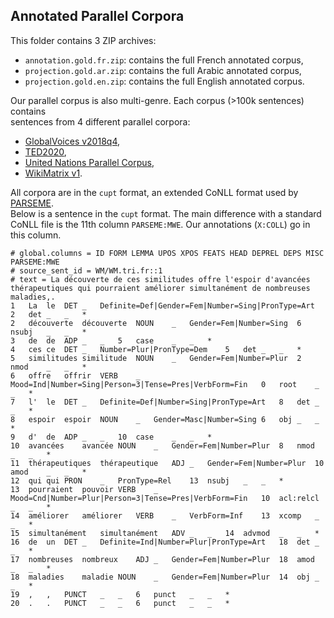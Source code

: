 ## Annotated Parallel Corpora

This folder contains 3 ZIP archives:
* `annotation.gold.fr.zip`: contains the full French annotated corpus,
* `projection.gold.ar.zip`: contains the full Arabic annotated corpus,
* `projection.gold.en.zip`: contains the full English annotated corpus.

Our parallel corpus is also multi-genre. Each corpus (>100k sentences) contains  
sentences from 4 different parallel corpora:
* [GlobalVoices v2018q4](https://opus.nlpl.eu/GlobalVoices.php),
* [TED2020](https://opus.nlpl.eu/TED2020.php),
* [United Nations Parallel Corpus](https://conferences.unite.un.org/uncorpus),
* [WikiMatrix v1](https://opus.nlpl.eu/WikiMatrix.php).

All corpora are in the `cupt` format, an extended CoNLL format used by [PARSEME](https://typo.uni-konstanz.de/parseme/).  
Below is a sentence in the `cupt` format. The main difference with a standard CoNLL file is the 11th column `PARSEME:MWE`. Our annotations (`X:COLL`) go in this column.

```
# global.columns = ID FORM LEMMA UPOS XPOS FEATS HEAD DEPREL DEPS MISC PARSEME:MWE
# source_sent_id = WM/WM.tri.fr::1
# text = La découverte de ces similitudes offre l'espoir d'avancées thérapeutiques qui pourraient améliorer simultanément de nombreuses maladies,.
1	La	le	DET	_	Definite=Def|Gender=Fem|Number=Sing|PronType=Art	2	det	_	_	*
2	découverte	découverte	NOUN	_	Gender=Fem|Number=Sing	6	nsubj	_	_	*
3	de	de	ADP	_	_	5	case	_	_	*
4	ces	ce	DET	_	Number=Plur|PronType=Dem	5	det	_	_	*
5	similitudes	similitude	NOUN	_	Gender=Fem|Number=Plur	2	nmod	_	_	*
6	offre	offrir	VERB	_	Mood=Ind|Number=Sing|Person=3|Tense=Pres|VerbForm=Fin	0	root	_	_	*
7	l'	le	DET	_	Definite=Def|Number=Sing|PronType=Art	8	det	_	_	*
8	espoir	espoir	NOUN	_	Gender=Masc|Number=Sing	6	obj	_	_	*
9	d'	de	ADP	_	_	10	case	_	_	*
10	avancées	avancée	NOUN	_	Gender=Fem|Number=Plur	8	nmod	_	_	*
11	thérapeutiques	thérapeutique	ADJ	_	Gender=Fem|Number=Plur	10	amod	_	_	*
12	qui	qui	PRON	_	PronType=Rel	13	nsubj	_	_	*
13	pourraient	pouvoir	VERB	_	Mood=Cnd|Number=Plur|Person=3|Tense=Pres|VerbForm=Fin	10	acl:relcl	_	_	*
14	améliorer	améliorer	VERB	_	VerbForm=Inf	13	xcomp	_	_	*
15	simultanément	simultanément	ADV	_	_	14	advmod	_	_	*
16	de	un	DET	_	Definite=Ind|Number=Plur|PronType=Art	18	det	_	_	*
17	nombreuses	nombreux	ADJ	_	Gender=Fem|Number=Plur	18	amod	_	_	*
18	maladies	maladie	NOUN	_	Gender=Fem|Number=Plur	14	obj	_	_	*
19	,	,	PUNCT	_	_	6	punct	_	_	*
20	.	.	PUNCT	_	_	6	punct	_	_	*
```
